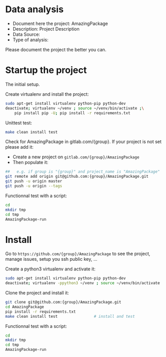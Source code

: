 # Data analysis
- Document here the project: AmazingPackage
- Description: Project Description
- Data Source:
- Type of analysis:

Please document the project the better you can.

# Startup the project

The initial setup.

Create virtualenv and install the project:
```bash
sudo apt-get install virtualenv python-pip python-dev
deactivate; virtualenv ~/venv ; source ~/venv/bin/activate ;\
    pip install pip -U; pip install -r requirements.txt
```

Unittest test:
```bash
make clean install test
```

Check for AmazingPackage in gitlab.com/{group}.
If your project is not set please add it:

- Create a new project on `gitlab.com/{group}/AmazingPackage`
- Then populate it:

```bash
##   e.g. if group is "{group}" and project_name is "AmazingPackage"
git remote add origin git@github.com:{group}/AmazingPackage.git
git push -u origin master
git push -u origin --tags
```

Functionnal test with a script:

```bash
cd
mkdir tmp
cd tmp
AmazingPackage-run
```

# Install

Go to `https://github.com/{group}/AmazingPackage` to see the project, manage issues,
setup you ssh public key, ...

Create a python3 virtualenv and activate it:

```bash
sudo apt-get install virtualenv python-pip python-dev
deactivate; virtualenv -ppython3 ~/venv ; source ~/venv/bin/activate
```

Clone the project and install it:

```bash
git clone git@github.com:{group}/AmazingPackage.git
cd AmazingPackage
pip install -r requirements.txt
make clean install test                # install and test
```
Functionnal test with a script:

```bash
cd
mkdir tmp
cd tmp
AmazingPackage-run
```

